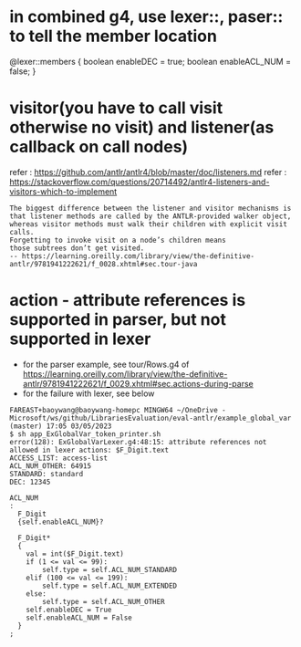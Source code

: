 # in combined g4, use lexer::, paser:: to tell the member location
@lexer::members {
boolean enableDEC = true;
boolean enableACL_NUM = false;
}

# visitor(you have to call visit otherwise no visit) and listener(as callback on call nodes)
refer : https://github.com/antlr/antlr4/blob/master/doc/listeners.md
refer : https://stackoverflow.com/questions/20714492/antlr4-listeners-and-visitors-which-to-implement
```
The biggest difference between the listener and visitor mechanisms is 
that listener methods are called by the ANTLR-provided walker object, 
whereas visitor methods must walk their children with explicit visit calls. 
Forgetting to invoke visit on a node’s children means 
those subtrees don’t get visited.
-- https://learning.oreilly.com/library/view/the-definitive-antlr/9781941222621/f_0028.xhtml#sec.tour-java
```

# action - attribute references is supported in parser, but not supported in lexer
- for the parser example, see tour/Rows.g4 of https://learning.oreilly.com/library/view/the-definitive-antlr/9781941222621/f_0029.xhtml#sec.actions-during-parse
- for the failure with lexer, see below
```
FAREAST+baoywang@baoywang-homepc MINGW64 ~/OneDrive - Microsoft/ws/github/LibrariesEvaluation/eval-antlr/example_global_var (master) 17:05 03/05/2023
$ sh app_ExGlobalVar_token_printer.sh 
error(128): ExGlobalVarLexer.g4:48:15: attribute references not allowed in lexer actions: $F_Digit.text
ACCESS_LIST: access-list
ACL_NUM_OTHER: 64915
STANDARD: standard
DEC: 12345

ACL_NUM
:
  F_Digit
  {self.enableACL_NUM}?

  F_Digit*
  {
    val = int($F_Digit.text)
    if (1 <= val <= 99):
        self.type = self.ACL_NUM_STANDARD
    elif (100 <= val <= 199):
        self.type = self.ACL_NUM_EXTENDED
    else:
        self.type = self.ACL_NUM_OTHER
    self.enableDEC = True
    self.enableACL_NUM = False
  }
;
```